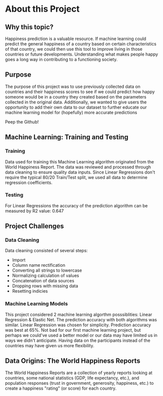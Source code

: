 # About this Project
## Why this topic?
Happiness prediction is a valuable resource. If machine learning could predict the general happiness of a country based on certain characteristics of that country, we could then use this tool to improve living in those countries or future developments. Understanding what makes people happy goes a long way in contributing to a functioning society.

## Purpose
The purpose of this project was to use previously collected data on countries and their happiness scores to see if we could predict how happy someone would be in a country they created based on the parameters collected in the original data. Additionally, we wanted to give users the opportunity to add their own data to our dataset to further educate our machine learning model for (hopefully) more accurate predictions

Peep the Github!

## Machine Learning: Training and Testing
### Training
Data used for training this Machine Learning algorithm originated from the World Happiness Report. The data was reviewed and processed through data cleaning to ensure quality data inputs. Since Linear Regressions don't require the typical 80/20 Train/Test split, we used all data to determine regression coefficients.

### Testing
For Linear Regressions the accuracy of the prediction algorithm can be measured by R2 value: 0.647

## Project Challenges
### Data Cleaning
Data cleaning consisted of several steps:

- Import
- Column name rectification
- Converting all strings to lowercase
- Normalizing calculation of values
- Concatenation of data sources
- Dropping rows with missing data
- Resetting indicies

### Machine Learning Models
This project considered 2 machine learning algorthm posssiblities: Linear Regression & Elastic Net. The prediction accuracy with both algorithms was similar. Linear Regression was chosen for simplicity. Prediction accuracy was best at 65%. Not bad for our first machine learning project, but perhaps we could've used a better model or our data may have limited us in ways we didn't anticipate. Having data on the participants instead of the countries may have given us more flexibility.

## Data Origins: The World Happiness Reports
The World Happiness Reports are a collection of yearly reports looking at countries, some national statistics (GDP, life expectancy, etc.), and population responses (trust in government, generosity, happiness, etc.) to create a happiness "rating" (or score) for each country.

